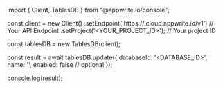 import { Client, TablesDB } from "@appwrite.io/console";

const client = new Client()
    .setEndpoint('https://<REGION>.cloud.appwrite.io/v1') // Your API Endpoint
    .setProject('<YOUR_PROJECT_ID>'); // Your project ID

const tablesDB = new TablesDB(client);

const result = await tablesDB.update({
    databaseId: '<DATABASE_ID>',
    name: '<NAME>',
    enabled: false // optional
});

console.log(result);
